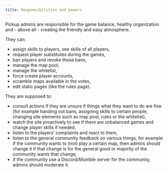 ```yaml
---
title: Responsibilities and powers
---
```


Pickup admins are responsible for the game balance, healthy organization and - above all - creating the friendly and easy atmosphere.

They can:

- assign skills to players, see skills of all players,
- request player substitutes during the games,
- ban players and revoke those bans,
- manage the map pool,
- manage the whitelist,
- force create player accounts,
- scramble maps available in the votes,
- edit static pages (like the rules page).

They are supposed to:

- consult actions if they are unsure if things what they want to do are fine (for example handing out bans, assigning skills to certain people, changing site elements such as map pool, rules or the whitelist),
- watch the site proactively to see if there are unbalanced games and change player skills if needed,
- listen to the players' complaints and react to them,
- listen to the general community feedback on various things, for example if the community wants to (not) play a certain map, then admins should change it if that change is for the general good or majority of the community wants that change,
- if the community use a Discord/Mumble server for the community, admins should moderate it.
